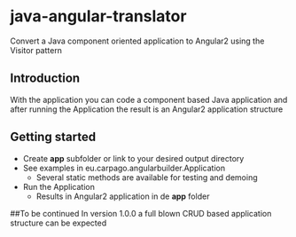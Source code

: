# java-angular-translator
Convert a Java component oriented application to Angular2 using the Visitor pattern

## Introduction
With the application you can code a component based Java application and after running the Application the result is an Angular2 application structure

## Getting started
* Create **app** subfolder or link to your desired output directory
* See examples in eu.carpago.angularbuilder.Application
  * Several static methods are available for testing and demoing
* Run the Application
  * Results in Angular2 application in de **app** folder 

##To be continued
In version 1.0.0 a full blown CRUD based application structure can be expected
